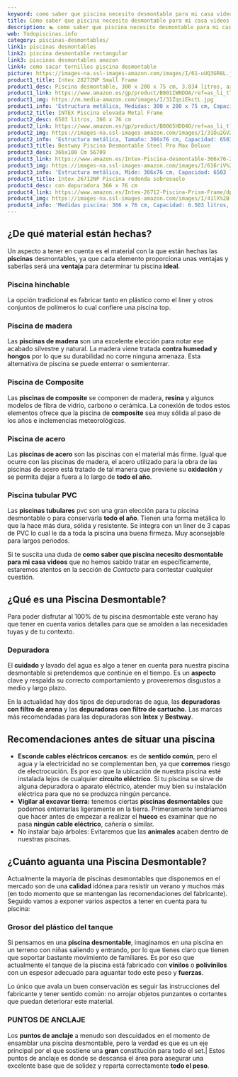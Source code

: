 ```yaml
---
keyword: como saber que piscina necesito desmontable para mi casa videos
title: Como saber que piscina necesito desmontable para mi casa videos | Todopiscinas.info
description: 🏊 como saber que piscina necesito desmontable para mi casa videos Ideales para este verano 2021. Aquí puedes comprar como saber que piscina necesito desmontable para mi casa videos y comparar con otras similares. No dejes escapar como saber que piscina necesito desmontable para mi casa videos a un precio realmente tentador.
web: Todopiscinas.info
category: piscinas-desmontables/
link1: piscinas desmontables
link2: piscina desmontable rectangular
link3: piscinas desmontables amazon
link4: como sacar tornillos piscina desmontable
picture: https://images-na.ssl-images-amazon.com/images/I/61-uUQ3GR8L.jpg
product1_title: Intex 28272NP Small Frame
product1_desc: Piscina desmontable, 300 x 200 x 75 cm, 3.834 litros, azul
product1_link: https://www.amazon.es/gp/product/B001IWNDDA/ref=as_li_tl?ie=UTF8&camp=3638&creative=24630&creativeASIN=B001IWNDDA&linkCode=as2&tag=todopiscinas0e-21&linkId=25b9d647487c889cb6ef56ed63f50ca1
product1_img: https://m.media-amazon.com/images/I/31ZqsiEkctL.jpg
product1_info: 'Estructura metálica, Medidas: 300 x 200 x 75 cm, Capacidad: 3.834 litros, Para 6 personas (+ 6 años), Fácil montaje, Forma rectangular'
product2_title: INTEX Piscina elevada Metal Frame
product2_desc: 6503 litros, 366 x 76 cm
product2_link: https://www.amazon.es/gp/product/B0065HDQ4O/ref=as_li_tl?ie=UTF8&camp=3638&creative=24630&creativeASIN=B0065HDQ4O&linkCode=as2&tag=todopiscinas0e-21&linkId=ed2430e3ba564d3527ee103df33ed7b3
product2_img: https://images-na.ssl-images-amazon.com/images/I/31Ou2GV2SAL.jpg
product2_info: 'Estructura metálica, Tamaño: 366x76 cm, Capacidad: 6503 litros, Forma circular, De 4 a 7 personas (+6 años)'
product3_title: Bestway Piscina Desmontable Steel Pro Max Deluxe
product3_desc: 366x100 Cm 56709
product3_link: https://www.amazon.es/Intex-Piscina-desmontable-366x76-28210NP/dp/B0065HDQ4O?__mk_es_ES=%C3%85M%C3%85%C5%BD%C3%95%C3%91&crid=25UQGV9HG2INI&dchild=1&keywords=piscinas+desmontables&qid=1615854176&sprefix=piscinas+dem%2Caps%2C201&sr=8-5&linkCode=ll1&tag=todopiscinas0e-21&linkId=34f200977c6cbaab1f3f4d9ac0e64755&language=es_ES&ref_=as_li_ss_tl
product3_img: https://images-na.ssl-images-amazon.com/images/I/616riV%2BiY3L.jpg
product3_info: 'Estructura metálica, Mide: 366x76 cm, Capacidad: 6503 litros, De 4 a 7 personas mayores de 6 años, Forma circular, Tecnología Super-Tough'
product4_title: Intex 26712NP Piscina redonda sobresuelo
product4_desc: con depuradora 366 x 76 cm
product4_link: https://www.amazon.es/Intex-26712-Piscina-Prism-Frame/dp/B07FB823GL?__mk_es_ES=%C3%85M%C3%85%C5%BD%C3%95%C3%91&dchild=1&keywords=piscinas+desmontables+con+depuradora&qid=1615936418&sr=8-5&linkCode=ll1&tag=todopiscinas0e-21&linkId=d98699de7830cd471766fa1daa36de34&language=es_ES&ref_=as_li_ss_tl
product4_img: https://images-na.ssl-images-amazon.com/images/I/41lX%2B-YpibL.jpg
product4_info: 'Medidas piscina: 366 x 76 cm, Capacidad: 6.503 litros, Incluye depuradora de cartucha A, Lona resistente triple capa'
---
```




## ¿De qué material están hechas?

Un aspecto a tener en cuenta es el material con la que están hechas las **piscinas** desmontables, ya que cada elemento proporciona unas ventajas y saberlas  será una **ventaja** para determinar tu piscina **ideal**.


### Piscina hinchable

 La opción tradicional es fabricar tanto en plástico como el liner y otros conjuntos de polímeros lo cual confiere una piscina top.


### Piscina de madera

Las **piscinas de madera** son una excelente elección para notar ese acabado silvestre y natural. La madera viene tratada **contra humedad y hongos** por lo que su durabilidad no corre ninguna amenaza. Esta alternativa de piscina se puede enterrar o semienterrar.


### Piscina de Composite

Las **piscinas de composite** se componen de madera, **resina** y algunos modelos de fibra de vidrio, carbono o cerámica. La conexión de todos estos elementos ofrece que la piscina de **composite** sea muy sólida al paso de los años e inclemencias meteorológicas.


### Piscina de acero

Las **piscinas de acero** son las piscinas con el material más firme. Igual que ocurre con las piscinas de madera, el acero utilizado para la obra de las piscinas de acero está tratado de tal manera que previene su **oxidación** y se permita dejar a fuera a lo largo de **todo el año**.


### Piscina tubular PVC

Las **piscinas tubulares** pvc son una gran elección para tu piscina desmontable o para conservarla **todo el año**. Tienen una forma metálica lo que la hace más dura, sólida y resistente. Se integra con un liner de 3 capas de PVC lo cual le da a toda la piscina una buena firmeza. Muy aconsejable para largos periodos.

Si te suscita una duda de **como saber que piscina necesito desmontable para mi casa videos** que no hemos sabido tratar en específicamente, estaremos atentos en la sección de _Contacto_ para contestar cualquier cuestión.

<brand-panel :title=product1_title :desc=product1_desc :img=product1_img :link=product1_link></brand-panel>

<stats-list :link1=link1 :link2=link2 :link3=link3 :link4=link4 :category=category></stats-list>
## ¿Qué es una Piscina Desmontable?



Para poder disfrutar al 100% de tu piscina desmontable este verano  hay que tener en cuenta varios detalles para que se amolden a las necesidades tuyas y de tu contexto.


### Depuradora

El **cuidado** y lavado del agua es algo a tener en cuenta para nuestra piscina desmontable si pretendemos que continúe en el tiempo. Es un **aspecto** clave y respalda su correcto comportamiento y proveeremos disgustos a medio y largo plazo.

En la actualidad hay dos tipos de depuradoras de agua, las **depuradoras con filtro de arena** y  las **depuradoras** **con filtro de cartucho.** Las marcas más recomendadas para las depuradoras son **Intex** y **Bestway**.


## Recomendaciones antes de situar una piscina



*   **Esconde cables eléctricos cercanos**: es de **sentido común**, pero el agua y la electricidad no se complementan ben, ya que **corremos** riesgo de electrocución. Es por eso que la ubicación de nuestra piscina esté instalada lejos de cualquier **circuito eléctrico**. Si tu piscina se sirve de alguna depuradora o aparato eléctrico, atender muy bien su instalación eléctrica para que no se produzca ningún percance.
*   **Vigilar al excavar tierra:** tenemos ciertas **piscinas desmontables** que podemos enterrarlas ligeramente en la tierra. Primeramente tendríamos que hacer antes de empezar a realizar el **hueco** es examinar que no pasa **ningún cable eléctrico**, cañería o similar.
*   No instalar bajo árboles: Evitaremos que las **animales** acaben dentro de nuestras piscinas.

<external-banner></external-banner>



## ¿Cuánto aguanta una Piscina Desmontable?

Actualmente la mayoría de piscinas desmontables que disponemos en el mercado son de una **calidad** idónea para resistir un verano y muchos más (en todo momento que se mantengan las recomendaciones del fabricante). Seguido vamos a exponer varios aspectos a tener en cuenta para tu piscina:


### Grosor del plástico del tanque

Si pensamos en una **piscina desmontable**, imaginamos en una piscina en un terreno con niñas saliendo y entrando, por lo que tienes claro que tienen que soportar bastante movimiento de familiares. Es por eso que actualmente el tanque de la piscina está fabricado con **vinilos** o **polivinilos** con un espesor adecuado para aguantar todo este peso y **fuerzas**.

Lo único que avala un	 buen conservación es seguir las instrucciones del fabricante y tener sentido común: no arrojar objetos punzantes o cortantes que puedan deteriorar este material.


### PUNTOS DE ANCLAJE

Los **puntos de anclaje** a menudo son descuidados en el momento de ensamblar una piscina desmontable, pero la verdad es que es un eje principal por el que sostiene una **gran** constitución para todo el set.| Estos puntos de anclaje es donde se descansa el área para asegurar una excelente base que de solidez y reparta correctamente **todo el peso**.